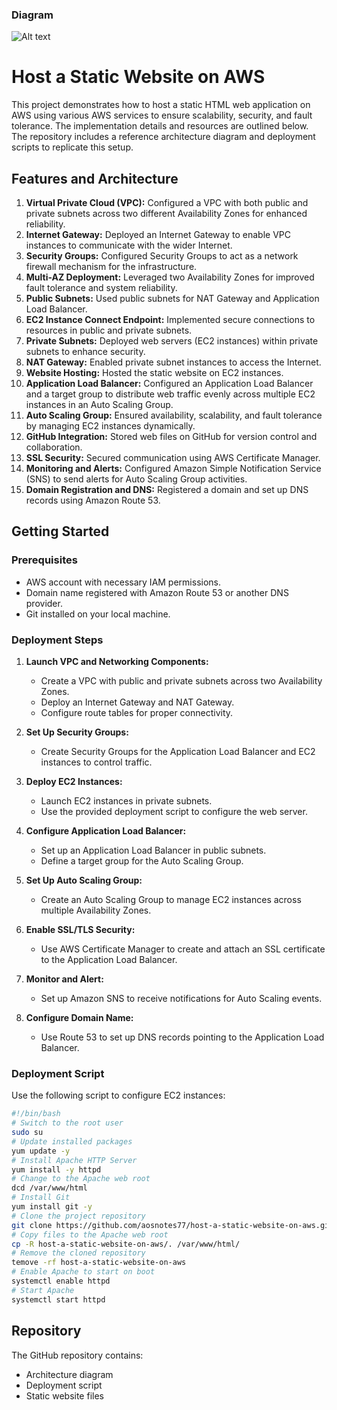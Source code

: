 ### Diagram
![Alt text](/Host-a-static-website-on-AWS.png)

# Host a Static Website on AWS

This project demonstrates how to host a static HTML web application on AWS using various AWS services to ensure scalability, security, and fault tolerance. The implementation details and resources are outlined below. The repository includes a reference architecture diagram and deployment scripts to replicate this setup.

## Features and Architecture

1. **Virtual Private Cloud (VPC):** Configured a VPC with both public and private subnets across two different Availability Zones for enhanced reliability.
2. **Internet Gateway:** Deployed an Internet Gateway to enable VPC instances to communicate with the wider Internet.
3. **Security Groups:** Configured Security Groups to act as a network firewall mechanism for the infrastructure.
4. **Multi-AZ Deployment:** Leveraged two Availability Zones for improved fault tolerance and system reliability.
5. **Public Subnets:** Used public subnets for NAT Gateway and Application Load Balancer.
6. **EC2 Instance Connect Endpoint:** Implemented secure connections to resources in public and private subnets.
7. **Private Subnets:** Deployed web servers (EC2 instances) within private subnets to enhance security.
8. **NAT Gateway:** Enabled private subnet instances to access the Internet.
9. **Website Hosting:** Hosted the static website on EC2 instances.
10. **Application Load Balancer:** Configured an Application Load Balancer and a target group to distribute web traffic evenly across multiple EC2 instances in an Auto Scaling Group.
11. **Auto Scaling Group:** Ensured availability, scalability, and fault tolerance by managing EC2 instances dynamically.
12. **GitHub Integration:** Stored web files on GitHub for version control and collaboration.
13. **SSL Security:** Secured communication using AWS Certificate Manager.
14. **Monitoring and Alerts:** Configured Amazon Simple Notification Service (SNS) to send alerts for Auto Scaling Group activities.
15. **Domain Registration and DNS:** Registered a domain and set up DNS records using Amazon Route 53.

## Getting Started

### Prerequisites
- AWS account with necessary IAM permissions.
- Domain name registered with Amazon Route 53 or another DNS provider.
- Git installed on your local machine.

### Deployment Steps

1. **Launch VPC and Networking Components:**
   - Create a VPC with public and private subnets across two Availability Zones.
   - Deploy an Internet Gateway and NAT Gateway.
   - Configure route tables for proper connectivity.

2. **Set Up Security Groups:**
   - Create Security Groups for the Application Load Balancer and EC2 instances to control traffic.

3. **Deploy EC2 Instances:**
   - Launch EC2 instances in private subnets.
   - Use the provided deployment script to configure the web server.

4. **Configure Application Load Balancer:**
   - Set up an Application Load Balancer in public subnets.
   - Define a target group for the Auto Scaling Group.

5. **Set Up Auto Scaling Group:**
   - Create an Auto Scaling Group to manage EC2 instances across multiple Availability Zones.

6. **Enable SSL/TLS Security:**
   - Use AWS Certificate Manager to create and attach an SSL certificate to the Application Load Balancer.

7. **Monitor and Alert:**
   - Set up Amazon SNS to receive notifications for Auto Scaling events.

8. **Configure Domain Name:**
   - Use Route 53 to set up DNS records pointing to the Application Load Balancer.

### Deployment Script
Use the following script to configure EC2 instances:

```bash
#!/bin/bash
# Switch to the root user
sudo su
# Update installed packages
yum update -y
# Install Apache HTTP Server
yum install -y httpd
# Change to the Apache web root
dcd /var/www/html
# Install Git
yum install git -y
# Clone the project repository
git clone https://github.com/aosnotes77/host-a-static-website-on-aws.git
# Copy files to the Apache web root
cp -R host-a-static-website-on-aws/. /var/www/html/
# Remove the cloned repository
temove -rf host-a-static-website-on-aws
# Enable Apache to start on boot
systemctl enable httpd
# Start Apache
systemctl start httpd
```
## Repository
The GitHub repository contains:
- Architecture diagram
- Deployment script
- Static website files



